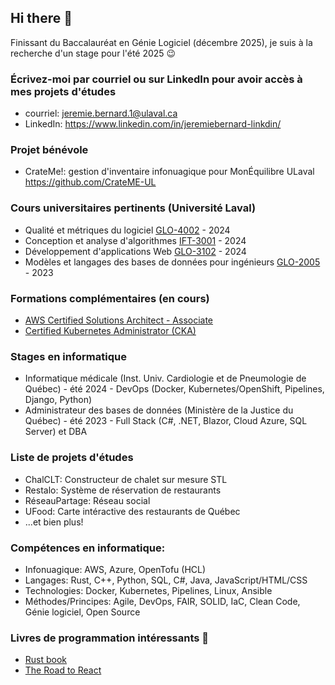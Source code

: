 ## Hi there 👋
Finissant du Baccalauréat en Génie Logiciel (décembre 2025), je suis à la recherche d'un stage pour l'été 2025 😉
### Écrivez-moi par courriel ou sur LinkedIn pour avoir accès à mes projets d'études
- courriel: jeremie.bernard.1@ulaval.ca
- LinkedIn: https://www.linkedin.com/in/jeremiebernard-linkdin/
### Projet bénévole
- CrateMe!: gestion d'inventaire infonuagique pour MonÉquilibre ULaval https://github.com/CrateME-UL
### Cours universitaires pertinents (Université Laval)
- Qualité et métriques du logiciel [GLO-4002](https://www.ulaval.ca/etudes/cours/glo-4002-qualite-et-metriques-du-logiciel)	- 2024
- Conception et analyse d'algorithmes [IFT-3001](https://www.ulaval.ca/etudes/cours/ift-3001-conception-et-analyse-dalgorithmes) - 2024
- Développement d'applications Web [GLO-3102](https://www.ulaval.ca/etudes/cours/glo-3102-developpement-dapplications-web) - 2024
- Modèles et langages des bases de données pour ingénieurs [GLO-2005](https://www.ulaval.ca/etudes/cours/glo-2005-modeles-et-langages-des-bases-de-donnees-pour-lingenierie)	- 2023
### Formations complémentaires (en cours)
- [AWS Certified Solutions Architect - Associate](https://aws.amazon.com/certification/certified-solutions-architect-associate/)
- [Certified Kubernetes Administrator (CKA)](https://training.linuxfoundation.org/certification/certified-kubernetes-administrator-cka/)
### Stages en informatique
- Informatique médicale (Inst. Univ. Cardiologie et de Pneumologie de Québec) -	été 2024 - DevOps (Docker, Kubernetes/OpenShift, Pipelines, Django, Python) 
- Administrateur des bases de données (Ministère de la Justice du Québec) -	été 2023 - Full Stack (C#, .NET, Blazor, Cloud Azure, SQL Server) et DBA
### Liste de projets d'études
- ChalCLT: Constructeur de chalet sur mesure STL
- Restalo: Système de réservation de restaurants
- RéseauPartage: Réseau social
- UFood: Carte intéractive des restaurants de Québec
- ...et bien plus!
### Compétences en informatique:
-	Infonuagique: AWS, Azure, OpenTofu (HCL)
-	Langages: Rust, C++, Python, SQL, C#, Java, JavaScript/HTML/CSS
-	Technologies: Docker, Kubernetes, Pipelines, Linux, Ansible
-	Méthodes/Principes: Agile, DevOps, FAIR, SOLID, IaC, Clean Code, Génie logiciel, Open Source
### Livres de programmation intéressants 📖
- [Rust book](https://doc.rust-lang.org/book/)
- [The Road to React](https://www.roadtoreact.com/)



<!--
**JayBernard01/JayBernard01** is a ✨ _special_ ✨ repository because its `README.md` (this file) appears on your GitHub profile.

Here are some ideas to get you started:

- 🔭 I’m currently working on ...
- 🌱 I’m currently learning ...
- 👯 I’m looking to collaborate on ...
- 🤔 I’m looking for help with ...
- 💬 Ask me about ...
- 📫 How to reach me: ...
- 😄 Pronouns: ...
- ⚡ Fun fact: ...
-->

